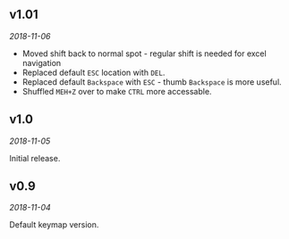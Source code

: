 <!-- -*- mode: markdown; fill-column: 8192 -*- -->

## v1.01

*2018-11-06*

- Moved shift back to normal spot - regular shift is needed for excel navigation
- Replaced default `ESC` location with `DEL`. 
- Replaced default `Backspace` with `ESC` - thumb `Backspace` is more useful. 
- Shuffled `MEH+Z` over to make `CTRL` more accessable.

## v1.0

*2018-11-05*

Initial release.

## v0.9

*2018-11-04*

Default keymap version.
